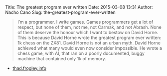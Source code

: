 Title: The greatest program ever written
Date: 2015-03-08 13:31
Author: Nacho Cano
Slug: the-greatest-program-ever-written

> I’m a programmer. I write games. Games programmers get a lot of
> respect, but none of them, not me, not Carmak, and not Abrash. None of
> them deserve the honour which I want to bestow on David Horne. This is
> because David Horne wrote the greatest program ever written: 1k chess
> on the ZX81. David Horne is not an urban myth. David Horne achieved
> what many would even now consider impossible. He wrote a chess game,
> with AI, that ran on a poorly documented, buggy machine that contained
> only 1k of memory.

- [thad.frogley.info][]

  [thad.frogley.info]: http://thad.frogley.info/archive/the_greatest_program.html
    "The greatest program ever written"
